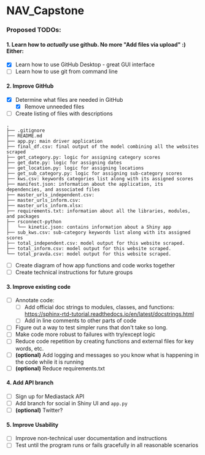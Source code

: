 # NAV_Capstone

### Proposed TODOs:

#### 1. Learn how to _actually_ use github. No more "Add files via upload" :) Either: 
- [x] Learn how to use GitHub Desktop - great GUI interface
- [ ] Learn how to use git from command line

#### 2. Improve GitHub
- [x] Determine what files are needed in GitHub
  - [x] Remove unneeded files
- [ ] Create listing of files with descriptions

```
.
├── .gitignore
├── README.md
├── app.py: main driver application
├── final_df.csv: final output of the model combining all the websites scraped 
├── get_category.py: logic for assigning category scores
├── get_date.py: logic for assigning dates
├── get_location.py: logic for assigning locations
├── get_sub_category.py: logic for assigning sub-category scores
├── kws.csv: keywords categories list along with its assigned scores
├── manifest.json: information about the application, its dependencies, and associated files
├── master_urls_independent.csv:
├── master_urls_inform.csv:
├── master_urls_inform.xlsx: 
├── requirements.txt: information about all the libraries, modules, and packages
├── rsconnect-python
│   └── kinetic.json: contains information about a Shiny app
├── sub_kws.csv: sub-category keywords list along with its assigned scores
├── total_independent.csv: model output for this website scraped.
├── total_inform.csv: model output for this website scraped.
└── total_pravda.csv: model output for this website scraped.

```
- [ ] Create diagram of how app functions and code works together
- [ ] Create technical instructions for future groups 

#### 3. Improve existing code
- [ ] Annotate code:
  - [ ] Add official doc strings to modules, classes, and functions: https://sphinx-rtd-tutorial.readthedocs.io/en/latest/docstrings.html
  - [ ] Add in line comments to other parts of code
- [ ] Figure out a way to test simpler runs that don't take so long.
- [ ] Make code more robust to failures with try/except logic
- [ ] Reduce code repetition by creating functions and external files for key words, etc.
- [ ] **(optional)** Add logging and messages so you know what is happening in the code while it is running
- [ ] **(optional)** Reduce requirements.txt

#### 4. Add API branch
- [ ] Sign up for Mediastack API 
- [ ] Add branch for social in Shiny UI and `app.py`
- [ ] **(optional)** Twitter?

#### 5. Improve Usability
- [ ] Improve non-technical user documentation and instructions
- [ ] Test until the program runs or fails gracefully in all reasonable scenarios
